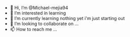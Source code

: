 - 👋 Hi, I’m @Michael-mejia94
- 👀 I’m interested in learning 
- 🌱 I’m currently learning nothing yet i'm just starting out
- 💞️ I’m looking to collaborate on ...
- 📫 How to reach me ...

<!---
Michael-mejia94/Michael-mejia94 is a ✨ special ✨ repository because its `README.md` (this file) appears on your GitHub profile.
You can click the Preview link to take a look at your changes.
--->
